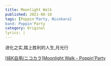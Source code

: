 ```yaml
---
title: Moonlight Walk
published: 2021-08-18
tags: [Poppin'Party, Nicokara]
band: Poppin'Party
category: Original
lyrics: |
---
```

进化之实,踏上胜利的人生,月光行

<summary>
    <a href="https://www.bilibili.com/video/BV1LjnrzLEYs/">
        [纯K自用/ニコカラ]Moonlight Walk - Poppin'Party
    </a>
</summary>
